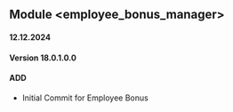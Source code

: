 ## Module <employee_bonus_manager>

#### 12.12.2024
#### Version 18.0.1.0.0
#### ADD
- Initial Commit for Employee Bonus
